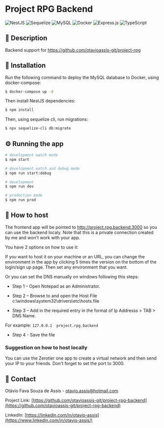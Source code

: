 # Project RPG Backend

![NestJS](https://img.shields.io/badge/nestjs-%23E0234E.svg?style=for-the-badge&logo=nestjs&logoColor=white)
![Sequelize](https://img.shields.io/badge/Sequelize-52B0E7?style=for-the-badge&logo=Sequelize&logoColor=white)
![MySQL](https://img.shields.io/badge/mysql-4479A1.svg?style=for-the-badge&logo=mysql&logoColor=white)
![Docker](https://img.shields.io/badge/docker-%230db7ed.svg?style=for-the-badge&logo=docker&logoColor=white)
![Express.js](https://img.shields.io/badge/express.js-%23404d59.svg?style=for-the-badge&logo=express&logoColor=%2361DAFB)
![TypeScript](https://img.shields.io/badge/typescript-%23007ACC.svg?style=for-the-badge&logo=typescript&logoColor=white)

## 📝 Description

Backend support for https://github.com/otavioassis-git/project-rpg

## 🚀 Installation

Run the following command to deploy the MySQL database to Docker, using docker-compose:

```bash
$ docker-compose up -d
```

Then install NestJS dependencies:

```bash
$ npm install
```

Then, using sequelize cli, run migrations:

```bash
$ npx sequelize-cli db:migrate
```

## ⚙️ Running the app

```bash
# development watch mode
$ npm start

# development watch and debug mode
$ npm run start:debug

# development
$ npm run dev

# production mode
$ npm run prod
```

## 🛜 How to host

The frontend app will be pointed to http://project.rpg.backend:3000 so you can use the backend localy. Note that this is a private connection created by me and won't work with your app.

You have 2 options on how to use it:

If you want to host it on your machine or an URL, you can change the environment in the app by clicking 5 times the version on the bottom of the login/sign up page. Then set any environment that you want.

Or you can set the DNS manually on windows following this steps:

- Step 1 – Open Notepad as an Administrator.

- Step 2 – Browse to and open the Host File c:\windows\system32\drivers\etc\hosts.file

- Step 3 – Add in the required entry in the format of Ip Addresss > TAB > DNS Name.

For example: ```127.0.0.1  project.rpg.backend```

- Step 4 - Save the file

### Suggestion on how to host locally

You can use the Zerotier one app to create a virtual network and then send your IP to your friends. Don't forget to set the port to 3000.

## 📧 Contact

Otávio Fava Souza de Assis - otavio.assis@hotmail.com

Project Link: [https://github.com/otavioassis-git/project-rpg-backend](https://github.com/otavioassis-git/project-rpg-backend)

LinkedIn: [https://linkedin.com/in/otavio-assis](https://www.linkedin.com/in/otavio-assis/)
